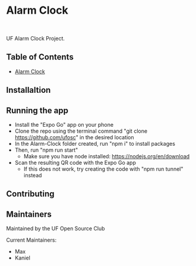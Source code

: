 # Alarm Clock
<br/> 

UF Alarm Clock Project.

## Table of Contents
- [Alarm Clock](#alarm-clock)

## Installaltion

## Running the app

- Install the "Expo Go" app on your phone
- Clone the repo using the terminal command "git clone https://github.com/ufosc" in the desired location
- In the Alarm-Clock folder created, run "npm i" to install packages
- Then, run "npm run start"
  - Make sure you have node installed: https://nodejs.org/en/download
- Scan the resulting QR code with the Expo Go app
  - If this does not work, try creating the code with "npm run tunnel" instead
 
## Contributing

## Maintainers 

Maintained by the UF Open Source Club

Current Maintainers: 
* Max
* Kaniel

